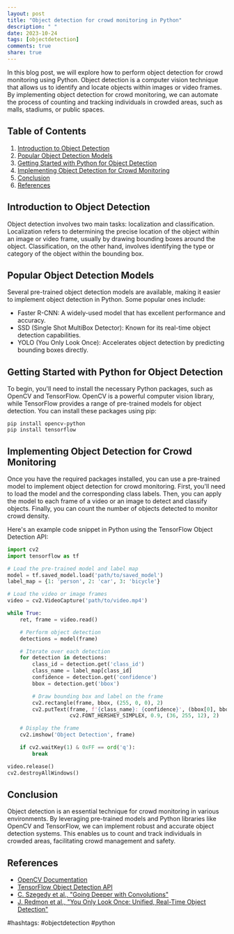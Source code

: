 ```yaml
---
layout: post
title: "Object detection for crowd monitoring in Python"
description: " "
date: 2023-10-24
tags: [objectdetection]
comments: true
share: true
---
```


In this blog post, we will explore how to perform object detection for crowd monitoring using Python. Object detection is a computer vision technique that allows us to identify and locate objects within images or video frames. By implementing object detection for crowd monitoring, we can automate the process of counting and tracking individuals in crowded areas, such as malls, stadiums, or public spaces. 

## Table of Contents
1. [Introduction to Object Detection](#introduction-to-object-detection)
2. [Popular Object Detection Models](#popular-object-detection-models)
3. [Getting Started with Python for Object Detection](#getting-started-with-python-for-object-detection)
4. [Implementing Object Detection for Crowd Monitoring](#implementing-object-detection-for-crowd-monitoring)
5. [Conclusion](#conclusion)
6. [References](#references)

## Introduction to Object Detection
Object detection involves two main tasks: localization and classification. Localization refers to determining the precise location of the object within an image or video frame, usually by drawing bounding boxes around the object. Classification, on the other hand, involves identifying the type or category of the object within the bounding box.

## Popular Object Detection Models
Several pre-trained object detection models are available, making it easier to implement object detection in Python. Some popular ones include:
- Faster R-CNN: A widely-used model that has excellent performance and accuracy.
- SSD (Single Shot MultiBox Detector): Known for its real-time object detection capabilities.
- YOLO (You Only Look Once): Accelerates object detection by predicting bounding boxes directly.

## Getting Started with Python for Object Detection
To begin, you'll need to install the necessary Python packages, such as OpenCV and TensorFlow. OpenCV is a powerful computer vision library, while TensorFlow provides a range of pre-trained models for object detection. You can install these packages using pip:

```
pip install opencv-python
pip install tensorflow
```

## Implementing Object Detection for Crowd Monitoring
Once you have the required packages installed, you can use a pre-trained model to implement object detection for crowd monitoring. First, you'll need to load the model and the corresponding class labels. Then, you can apply the model to each frame of a video or an image to detect and classify objects. Finally, you can count the number of objects detected to monitor crowd density.

Here's an example code snippet in Python using the TensorFlow Object Detection API:

```python
import cv2
import tensorflow as tf

# Load the pre-trained model and label map
model = tf.saved_model.load('path/to/saved_model')
label_map = {1: 'person', 2: 'car', 3: 'bicycle'}

# Load the video or image frames
video = cv2.VideoCapture('path/to/video.mp4')

while True:
    ret, frame = video.read()

    # Perform object detection
    detections = model(frame)

    # Iterate over each detection
    for detection in detections:
        class_id = detection.get('class_id')
        class_name = label_map[class_id]
        confidence = detection.get('confidence')
        bbox = detection.get('bbox')

        # Draw bounding box and label on the frame
        cv2.rectangle(frame, bbox, (255, 0, 0), 2)
        cv2.putText(frame, f'{class_name}: {confidence}', (bbox[0], bbox[1] - 10),
                    cv2.FONT_HERSHEY_SIMPLEX, 0.9, (36, 255, 12), 2)

    # Display the frame
    cv2.imshow('Object Detection', frame)

    if cv2.waitKey(1) & 0xFF == ord('q'):
        break

video.release()
cv2.destroyAllWindows()
```

## Conclusion
Object detection is an essential technique for crowd monitoring in various environments. By leveraging pre-trained models and Python libraries like OpenCV and TensorFlow, we can implement robust and accurate object detection systems. This enables us to count and track individuals in crowded areas, facilitating crowd management and safety.

## References
- [OpenCV Documentation](https://docs.opencv.org/)
- [TensorFlow Object Detection API](https://tensorflow-object-detection-api-tutorial.readthedocs.io/en/latest/)
- [C. Szegedy et al., "Going Deeper with Convolutions"](https://arxiv.org/pdf/1409.4842.pdf)
- [J. Redmon et al., "You Only Look Once: Unified, Real-Time Object Detection"](https://arxiv.org/pdf/1506.02640.pdf)

#hashtags: #objectdetection #python